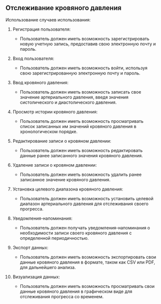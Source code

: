 ## Отслеживание кровяного давления

Использование случаев использования:

1. Регистрация пользователя:
   - Пользователь должен иметь возможность зарегистрировать новую учетную запись, предоставив свою электронную почту и пароль.

2. Вход пользователя:
   - Пользователь должен иметь возможность войти, используя свою зарегистрированную электронную почту и пароль.

3. Ввод кровяного давления:
   - Пользователь должен иметь возможность записать свое значение артериального давления, введя значения систолического и диастолического давления.

4. Просмотр истории кровяного давления:
   - Пользователь должен иметь возможность просматривать список записанных им значений кровяного давления в хронологическом порядке.

5. Редактирование записи о кровяном давлении:
   - Пользователь должен иметь возможность редактировать данные ранее записанного значения кровяного давления.

6. Удаление записи о кровяном давлении:
   - Пользователь должен иметь возможность удалить ранее записанное значение кровяного давления.

7. Установка целевого диапазона кровяного давления:
   - Пользователь должен иметь возможность установить целевой диапазон артериального давления для отслеживания своего прогресса.

8. Уведомления-напоминания:
   - Пользователь должен получать уведомления-напоминания о необходимости записи своего кровяного давления с определенной периодичностью.

9. Экспорт данных:
   - Пользователь должен иметь возможность экспортировать свои данные кровяного давления в формате, таком как CSV или PDF, для дальнейшего анализа.

10. Визуализация данных:
    - Пользователь должен иметь возможность просматривать свои данные кровяного давления в графическом виде для отслеживания прогресса со временем.
